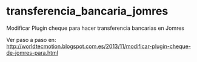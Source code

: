 transferencia_bancaria_jomres
=============================

Modificar Plugin cheque para hacer transferencia bancarias en Jomres

Ver paso a paso en: http://worldtecmotion.blogspot.com.es/2013/11/modificar-plugin-cheque-de-jomres-para.html

